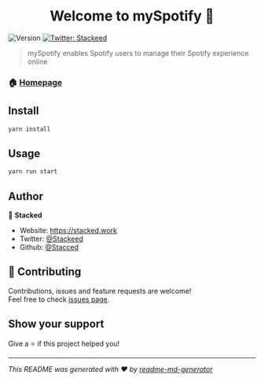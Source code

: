 <h1 align="center">Welcome to mySpotify 👋</h1>
<p>
  <img alt="Version" src="https://img.shields.io/badge/version-0.1.0-blue.svg?cacheSeconds=2592000" />
  <a href="https://twitter.com/Stackeed" target="_blank">
    <img alt="Twitter: Stackeed" src="https://img.shields.io/twitter/follow/Stackeed.svg?style=social" />
  </a>
</p>

> mySpotify enables Spotify users to manage their Spotify experience online

### 🏠 [Homepage](https://github.com/Stacced/mySpotify)

## Install

```sh
yarn install
```

## Usage

```sh
yarn run start
```

## Author

👤 **Stacked**

* Website: https://stacked.work
* Twitter: [@Stackeed](https://twitter.com/Stackeed)
* Github: [@Stacced](https://github.com/Stacced)

## 🤝 Contributing

Contributions, issues and feature requests are welcome!<br />Feel free to check [issues page](https://github.com/Stacced/mySpotify/issues). 

## Show your support

Give a ⭐️ if this project helped you!

***
_This README was generated with ❤️ by [readme-md-generator](https://github.com/kefranabg/readme-md-generator)_